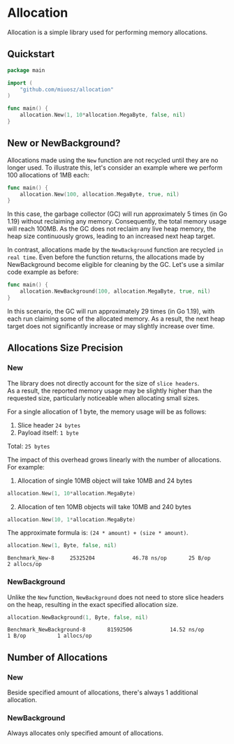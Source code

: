 # Allocation

Allocation is a simple library used for performing memory allocations.

## Quickstart

```go
package main

import (
	"github.com/miuosz/allocation"
)

func main() {
	allocation.New(1, 10*allocation.MegaByte, false, nil)
}
```

## New or NewBackground?
Allocations made using the `New` function are not recycled until they are no longer used. 
To illustrate this, let's consider an example where we perform 100 allocations of 1MB each:
```go
func main() {
	allocation.New(100, allocation.MegaByte, true, nil)
}
```
In this case, the garbage collector (GC) will run approximately 5 times (in Go 1.19) without reclaiming any memory. 
Consequently, the total memory usage will reach 100MB. 
As the GC does not reclaim any live heap memory, the heap size continuously grows, leading to an increased next heap target.

In contrast, allocations made by the `NewBackground` function are recycled `in real time`.
Even before the function returns, the allocations made by NewBackground become eligible for cleaning by the GC. 
Let's use a similar code example as before:
```go
func main() {
	allocation.NewBackground(100, allocation.MegaByte, true, nil)
}
```
In this scenario, the GC will run approximately 29 times (in Go 1.19), with each run claiming some of the allocated memory. As a result, the next heap target does not significantly increase or may slightly increase over time.

## Allocations Size Precision
### New
The library does not directly account for the size of `slice headers`.  
As a result, the reported memory usage may be slightly higher than the requested size, particularly noticeable when allocating small sizes.

For a single allocation of 1 byte, the memory usage will be as follows:

1. Slice header `24 bytes`
2. Payload itself: `1 byte`

Total: `25 bytes`

The impact of this overhead grows linearly with the number of allocations.
For example:

1. Allocation of single 10MB object will take 10MB and 24 bytes
```go
allocation.New(1, 10*allocation.MegaByte)
```

2. Allocation of ten 10MB objects will take 10MB and 240 bytes
```go
allocation.New(10, 1*allocation.MegaByte)
```

The approximate formula is: `(24 * amount) + (size * amount)`.

```go
allocation.New(1, Byte, false, nil)
```
```
Benchmark_New-8   	25325204	        46.78 ns/op	      25 B/op	       2 allocs/op
```

### NewBackground
Unlike the `New` function, `NewBackground` does not need to store slice headers on the heap, resulting in the exact specified allocation size.
```go
allocation.NewBackground(1, Byte, false, nil)
```
```
Benchmark_NewBackground-8   	81592506	        14.52 ns/op	       1 B/op	       1 allocs/op
```

## Number of Allocations
### New
Beside specified amount of allocations, there's always 1 additional allocation.

### NewBackground
Always allocates only specified amount of allocations.
